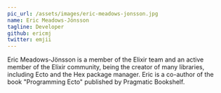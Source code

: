 ```yaml
---
pic_url: /assets/images/eric-meadows-jonsson.jpg
name: Eric Meadows-Jönsson
tagline: Developer
github: ericmj
twitter: emjii
---
```


Eric Meadows-Jönsson is a member of the Elixir team and an active member of the Elixir community, being the creator of many libraries, including Ecto and the Hex package manager. Eric is a co-author of the book "Programming Ecto" published by Pragmatic Bookshelf.
